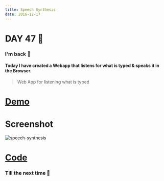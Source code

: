 ```yaml
---
title: Speech Synthesis
date: 2016-12-17
---
```


# DAY 47 👾 

### I'm back 💙

#### Today I have created  a Webapp that listens for  what is typed & speaks it in the Browser.

> Web App for listening what is typed

# [Demo](https://deadcoder0904.github.io/speech-synthesis)

# Screenshot

![speech-synthesis](http://imgur.com/IOh7Qhx.png)

# [Code](https://github.com/deadcoder0904/speech-synthesis)

### Till the next time 👻 